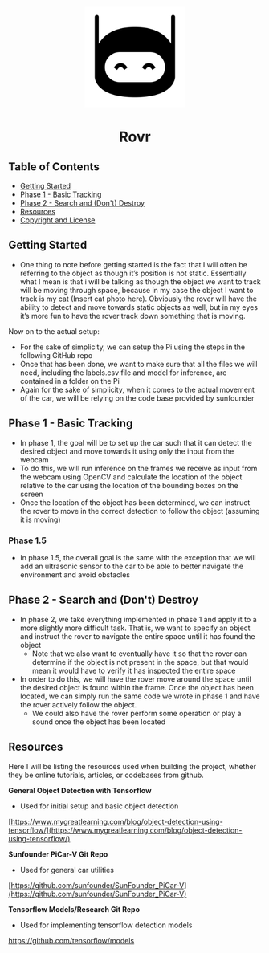 <p align="center">
    <br>
    <img src="https://github.com/antonioverdi/Text-Generation-GUI/blob/master/docs/imgs/happy-robot.png" width="200"/>
    <br>
<p>
<h1 align="center">
<p> Rovr </p>
</h1>

## Table of Contents

- [Getting Started](#getting-started)
- [Phase 1 - Basic Tracking](#phase-1)
- [Phase 2 - Search and (Don't) Destroy](#phase-2)
- [Resources](#resources)
- [Copyright and License](#copyright-and-license)

## Getting Started
- One thing to note before getting started is the fact that I will often be referring to the object as though it’s position is not static. Essentially what I mean is that i will be talking as though the object we want to track will be moving through space, because in my case the object I want to track is my cat (Insert cat photo here). Obviously the rover will have the ability to detect and move towards static objects as well, but in my eyes it’s more fun to have the rover track down something that is moving.

Now on to the actual setup: 
- For the sake of simplicity, we can setup the Pi using the steps in the following GitHub repo
- Once that has been done, we want to make sure that all the files we will need, including the labels.csv file and model for inference, are contained in a folder on the Pi
- Again for the sake of simplicity, when it comes to the actual movement of the car, we will be relying on the code base provided by sunfounder

## Phase 1 - Basic Tracking
- In phase 1, the goal will be to set up the car such that it can detect the desired object and move towards it using only the input from the webcam
- To do this, we will run inference on the frames we receive as input from the webcam using OpenCV and calculate the location of the object relative to the car using the location of the bounding boxes on the screen
- Once the location of the object has been determined, we can instruct the rover to move in the correct detection to follow the object (assuming it is moving)

### Phase 1.5
- In phase 1.5, the overall goal is the same with the exception that we will add an ultrasonic sensor to the car to be able to better navigate the environment and avoid obstacles

## Phase 2 - Search and (Don't) Destroy
- In phase 2, we take everything implemented in phase 1 and apply it to a more slightly more difficult task. That is, we want to specify an object and instruct the rover to navigate the entire space until it has found the object
    - Note that we also want to eventually have it so that the rover can determine if the object is not present in the space, but that would mean it would have to verify it has inspected the entire space
- In order to do this, we will have the rover move around the space until the desired object is found within the frame. Once the object has been located, we can simply run the same code we wrote in phase 1 and have the rover actively follow the object.
    - We could also have the rover perform some operation or play a sound once the object has been located

## Resources
Here I will be listing the resources used when building the project, whether they be online tutorials, articles, or codebases from github.

**General Object Detection with Tensorflow**

- Used for initial setup and basic object detection

[https://www.mygreatlearning.com/blog/object-detection-using-tensorflow/](https://www.mygreatlearning.com/blog/object-detection-using-tensorflow/)

**Sunfounder PiCar-V Git Repo**

- Used for general car utilities

[https://github.com/sunfounder/SunFounder_PiCar-V](https://github.com/sunfounder/SunFounder_PiCar-V)

**Tensorflow Models/Research Git Repo**

- Used for implementing tensorflow detection models

https://github.com/tensorflow/models



